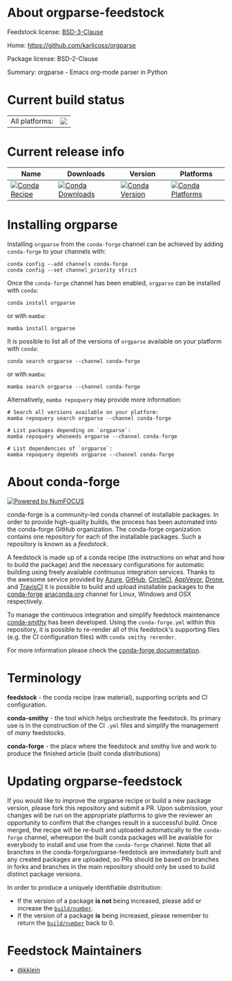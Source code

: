 About orgparse-feedstock
========================

Feedstock license: [BSD-3-Clause](https://github.com/conda-forge/orgparse-feedstock/blob/main/LICENSE.txt)

Home: https://github.com/karlicoss/orgparse

Package license: BSD-2-Clause

Summary: orgparse - Emacs org-mode parser in Python

Current build status
====================


<table><tr><td>All platforms:</td>
    <td>
      <a href="https://dev.azure.com/conda-forge/feedstock-builds/_build/latest?definitionId=22198&branchName=main">
        <img src="https://dev.azure.com/conda-forge/feedstock-builds/_apis/build/status/orgparse-feedstock?branchName=main">
      </a>
    </td>
  </tr>
</table>

Current release info
====================

| Name | Downloads | Version | Platforms |
| --- | --- | --- | --- |
| [![Conda Recipe](https://img.shields.io/badge/recipe-orgparse-green.svg)](https://anaconda.org/conda-forge/orgparse) | [![Conda Downloads](https://img.shields.io/conda/dn/conda-forge/orgparse.svg)](https://anaconda.org/conda-forge/orgparse) | [![Conda Version](https://img.shields.io/conda/vn/conda-forge/orgparse.svg)](https://anaconda.org/conda-forge/orgparse) | [![Conda Platforms](https://img.shields.io/conda/pn/conda-forge/orgparse.svg)](https://anaconda.org/conda-forge/orgparse) |

Installing orgparse
===================

Installing `orgparse` from the `conda-forge` channel can be achieved by adding `conda-forge` to your channels with:

```
conda config --add channels conda-forge
conda config --set channel_priority strict
```

Once the `conda-forge` channel has been enabled, `orgparse` can be installed with `conda`:

```
conda install orgparse
```

or with `mamba`:

```
mamba install orgparse
```

It is possible to list all of the versions of `orgparse` available on your platform with `conda`:

```
conda search orgparse --channel conda-forge
```

or with `mamba`:

```
mamba search orgparse --channel conda-forge
```

Alternatively, `mamba repoquery` may provide more information:

```
# Search all versions available on your platform:
mamba repoquery search orgparse --channel conda-forge

# List packages depending on `orgparse`:
mamba repoquery whoneeds orgparse --channel conda-forge

# List dependencies of `orgparse`:
mamba repoquery depends orgparse --channel conda-forge
```


About conda-forge
=================

[![Powered by
NumFOCUS](https://img.shields.io/badge/powered%20by-NumFOCUS-orange.svg?style=flat&colorA=E1523D&colorB=007D8A)](https://numfocus.org)

conda-forge is a community-led conda channel of installable packages.
In order to provide high-quality builds, the process has been automated into the
conda-forge GitHub organization. The conda-forge organization contains one repository
for each of the installable packages. Such a repository is known as a *feedstock*.

A feedstock is made up of a conda recipe (the instructions on what and how to build
the package) and the necessary configurations for automatic building using freely
available continuous integration services. Thanks to the awesome service provided by
[Azure](https://azure.microsoft.com/en-us/services/devops/), [GitHub](https://github.com/),
[CircleCI](https://circleci.com/), [AppVeyor](https://www.appveyor.com/),
[Drone](https://cloud.drone.io/welcome), and [TravisCI](https://travis-ci.com/)
it is possible to build and upload installable packages to the
[conda-forge](https://anaconda.org/conda-forge) [anaconda.org](https://anaconda.org/)
channel for Linux, Windows and OSX respectively.

To manage the continuous integration and simplify feedstock maintenance
[conda-smithy](https://github.com/conda-forge/conda-smithy) has been developed.
Using the ``conda-forge.yml`` within this repository, it is possible to re-render all of
this feedstock's supporting files (e.g. the CI configuration files) with ``conda smithy rerender``.

For more information please check the [conda-forge documentation](https://conda-forge.org/docs/).

Terminology
===========

**feedstock** - the conda recipe (raw material), supporting scripts and CI configuration.

**conda-smithy** - the tool which helps orchestrate the feedstock.
                   Its primary use is in the construction of the CI ``.yml`` files
                   and simplify the management of *many* feedstocks.

**conda-forge** - the place where the feedstock and smithy live and work to
                  produce the finished article (built conda distributions)


Updating orgparse-feedstock
===========================

If you would like to improve the orgparse recipe or build a new
package version, please fork this repository and submit a PR. Upon submission,
your changes will be run on the appropriate platforms to give the reviewer an
opportunity to confirm that the changes result in a successful build. Once
merged, the recipe will be re-built and uploaded automatically to the
`conda-forge` channel, whereupon the built conda packages will be available for
everybody to install and use from the `conda-forge` channel.
Note that all branches in the conda-forge/orgparse-feedstock are
immediately built and any created packages are uploaded, so PRs should be based
on branches in forks and branches in the main repository should only be used to
build distinct package versions.

In order to produce a uniquely identifiable distribution:
 * If the version of a package **is not** being increased, please add or increase
   the [``build/number``](https://docs.conda.io/projects/conda-build/en/latest/resources/define-metadata.html#build-number-and-string).
 * If the version of a package **is** being increased, please remember to return
   the [``build/number``](https://docs.conda.io/projects/conda-build/en/latest/resources/define-metadata.html#build-number-and-string)
   back to 0.

Feedstock Maintainers
=====================

* [@kklein](https://github.com/kklein/)

